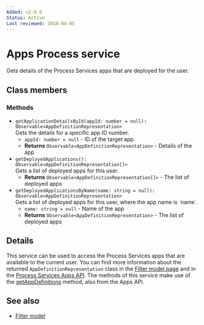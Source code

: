 ```yaml
---
Added: v2.0.0
Status: Active
Last reviewed: 2018-04-05
---
```


# Apps Process service

Gets details of the Process Services apps that are deployed for the user.

## Class members

### Methods

-   `getApplicationDetailsById(appId: number = null): Observable<AppDefinitionRepresentation>`<br/>
    Gets the details for a specific app ID number.
    -   `appId: number = null` -  ID of the target app
    -   **Returns** `Observable<AppDefinitionRepresentation>` - Details of the app
-   `getDeployedApplications(): Observable<AppDefinitionRepresentation[]>`<br/>
    Gets a list of deployed apps for this user.
    -   **Returns** `Observable<AppDefinitionRepresentation[]>` - The list of deployed apps
-   `getDeployedApplicationsByName(name: string = null): Observable<AppDefinitionRepresentation>`<br/>
    Gets a list of deployed apps for this user, where the app name is \`name\`.
    -   `name: string = null` -  Name of the app
    -   **Returns** `Observable<AppDefinitionRepresentation>` - The list of deployed apps

## Details

This service can be used to access the Process Services apps that are available
to the current user. You can find more information about the
returned `AppDefinitionRepresentation` class in the [Filter model page](filter.model.md)
and in the
[Process Services Apps API](https://github.com/Alfresco/alfresco-js-api/blob/master/src/alfresco-activiti-rest-api/docs/AppsApi.md#getAppDefinitions).
The methods of this service make use of the
[getAppDefinitions](https://github.com/Alfresco/alfresco-js-api/blob/master/src/alfresco-activiti-rest-api/docs/AppsApi.md#getAppDefinitions)
method, also from the Apps API.

## See also

-   [Filter model](filter.model.md)
